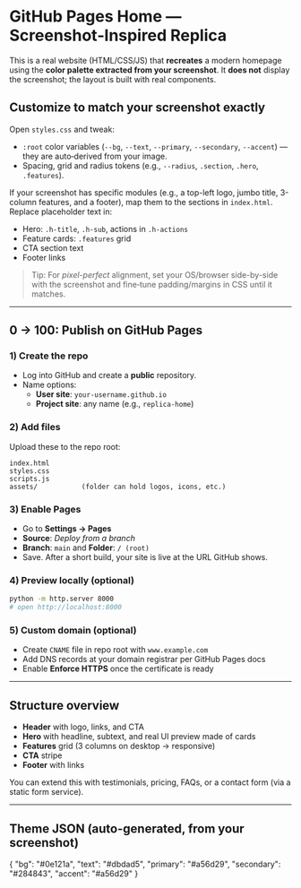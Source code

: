 # GitHub Pages Home — Screenshot‑Inspired Replica

This is a real website (HTML/CSS/JS) that **recreates** a modern homepage using the **color palette extracted from your screenshot**. It **does not** display the screenshot; the layout is built with real components.

## Customize to match your screenshot exactly
Open `styles.css` and tweak:
- `:root` color variables (`--bg`, `--text`, `--primary`, `--secondary`, `--accent`) — they are auto‑derived from your image.
- Spacing, grid and radius tokens (e.g., `--radius`, `.section`, `.hero`, `.features`).

If your screenshot has specific modules (e.g., a top-left logo, jumbo title, 3-column features, and a footer), map them to the sections in `index.html`. Replace placeholder text in:
- Hero: `.h-title`, `.h-sub`, actions in `.h-actions`
- Feature cards: `.features` grid
- CTA section text
- Footer links

> Tip: For *pixel-perfect* alignment, set your OS/browser side-by-side with the screenshot and fine‑tune padding/margins in CSS until it matches.

---

## 0 → 100: Publish on GitHub Pages

### 1) Create the repo
- Log into GitHub and create a **public** repository.
- Name options:
  - **User site**: `your-username.github.io`
  - **Project site**: any name (e.g., `replica-home`)

### 2) Add files
Upload these to the repo root:
```
index.html
styles.css
scripts.js
assets/           (folder can hold logos, icons, etc.)
```

### 3) Enable Pages
- Go to **Settings → Pages**
- **Source**: *Deploy from a branch*
- **Branch**: `main` and **Folder**: `/ (root)`
- Save. After a short build, your site is live at the URL GitHub shows.

### 4) Preview locally (optional)
```bash
python -m http.server 8000
# open http://localhost:8000
```

### 5) Custom domain (optional)
- Create `CNAME` file in repo root with `www.example.com`
- Add DNS records at your domain registrar per GitHub Pages docs
- Enable **Enforce HTTPS** once the certificate is ready

---

## Structure overview
- **Header** with logo, links, and CTA
- **Hero** with headline, subtext, and real UI preview made of cards
- **Features** grid (3 columns on desktop → responsive)
- **CTA** stripe
- **Footer** with links

You can extend this with testimonials, pricing, FAQs, or a contact form (via a static form service).

---

## Theme JSON (auto-generated, from your screenshot)
{
  "bg": "#0e121a",
  "text": "#dbdad5",
  "primary": "#a56d29",
  "secondary": "#284843",
  "accent": "#a56d29"
}
